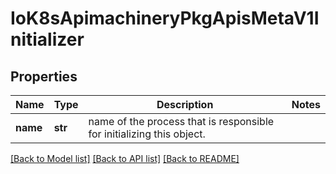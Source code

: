 # IoK8sApimachineryPkgApisMetaV1Initializer

## Properties
Name | Type | Description | Notes
------------ | ------------- | ------------- | -------------
**name** | **str** | name of the process that is responsible for initializing this object. | 

[[Back to Model list]](../README.md#documentation-for-models) [[Back to API list]](../README.md#documentation-for-api-endpoints) [[Back to README]](../README.md)


